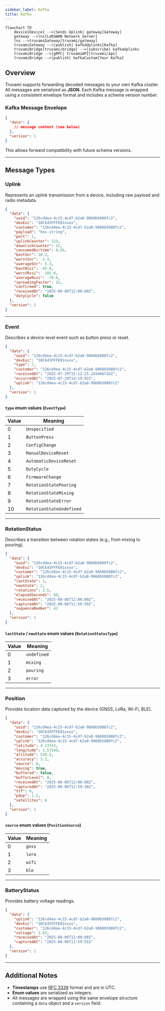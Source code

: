 ```yaml
---
sidebar_label: Kafka
title: Kafka
---
```


```mermaid
flowchart TD
    device[Device] -->|Sends Uplink| gateway[Gateway]
    gateway -->lns[LoRaWAN Network Server]
    lns -->truvamiGateway[truvami/gateway]
    truvamiGateway -->|publish| kafkaUplinks[Kafka]
    truvamiBridge[truvami/bridge] -->|subscribe| kafkaUplinks
    truvamiBridge -->|gRPC| truvamiAPI[truvami/api]
    truvamiBridge -->|publish| kafkaCustom[Your Kafka]
```

## Overview

Truvami supports forwarding decoded messages to your own Kafka cluster. All messages are serialized as **JSON**. Each Kafka message is wrapped using a consistent envelope format and includes a schema version number.

### Kafka Message Envelope

```json
{
  "data": {
    // message content (see below)
  },
  "version": 1
}
```

This allows forward compatibility with future schema versions.

---

## Message Types

### Uplink

Represents an uplink transmission from a device, including raw payload and radio metadata.

```json
{
  "data": {
    "uuid": "126cd4ea-4c15-4cd7-b2a0-9860b5088fc2",
    "devEui": "10CE45FFFE01xxxx",
    "customer": "126cd4ea-4c15-4cd7-b2a0-9860b5088fc2",
    "payload": "hex-string",
    "port": 1,
    "uplinkCounter": 123,
    "downlinkCounter": 12,
    "consumedAirtime": 0.56,
    "bestSnr": 10.2,
    "worstSnr": -3.4,
    "averageSnr": 5.3,
    "bestRssi": -45.0,
    "worstRssi": -105.0,
    "averageRssi": -78.6,
    "spreadingFactor": 12,
    "confirmed": true,
    "receivedAt": "2025-08-06T12:00:00Z",
    "dutyCycle": false
  },
  "version": 1
}
```

---

### Event

Describes a device-level event such as button press or reset.

```json
{
  "data": {
    "uuid": "126cd4ea-4c15-4cd7-b2a0-9860b5088fc2",
    "devEui": "10CE45FFFE01xxxx",
    "type": 7,
    "customer": "126cd4ea-4c15-4cd7-b2a0-9860b5088fc2",
    "receivedAt": "2025-07-29T15:12:25.243406716Z",
    "occurredAt": "2025-07-29T14:19:02Z",
    "uplink": "126cd4ea-4c15-4cd7-b2a0-9860b5088fc2"
  },
  "version": 1
}
```

#### `type` enum values (`EventType`)

| Value | Meaning                  |
| ----- | ------------------------ |
| 0     | `Unspecified`            |
| 1     | `ButtonPress`            |
| 2     | `ConfigChange`           |
| 3     | `ManualDeviceReset`      |
| 4     | `AutomaticDeviceReset`   |
| 5     | `DutyCycle`              |
| 6     | `FirmwareChange`         |
| 7     | `RotationStatePouring`   |
| 8     | `RotationStateMixing`    |
| 9     | `RotationStateError`     |
| 10    | `RotationStateUndefined` |

---

### RotationStatus

Describes a transition between rotation states (e.g., from mixing to pouring).

```json
{
  "data": {
    "uuid": "126cd4ea-4c15-4cd7-b2a0-9860b5088fc2",
    "devEui": "10CE45FFFE01xxxx",
    "customer": "126cd4ea-4c15-4cd7-b2a0-9860b5088fc2",
    "uplink": "126cd4ea-4c15-4cd7-b2a0-9860b5088fc2",
    "lastState": 1,
    "newState": 2,
    "rotations": 2.5,
    "elapsedSeconds": 60,
    "receivedAt": "2025-08-06T12:00:00Z",
    "capturedAt": "2025-08-06T11:59:50Z",
    "sequenceNumber": 42
  },
  "version": 1
}
```

#### `lastState` / `newState` enum values (`RotationStatusType`)

| Value | Meaning     |
| ----- | ----------- |
| 0     | `undefined` |
| 1     | `mixing`    |
| 2     | `pouring`   |
| 3     | `error`     |

---

### Position

Provides location data captured by the device (GNSS, LoRa, Wi-Fi, BLE).

```json
{
  "data": {
    "uuid": "126cd4ea-4c15-4cd7-b2a0-9860b5088fc2",
    "devEui": "10CE45FFFE01xxxx",
    "customer": "126cd4ea-4c15-4cd7-b2a0-9860b5088fc2",
    "uplink": "126cd4ea-4c15-4cd7-b2a0-9860b5088fc2",
    "latitude": 4.13743,
    "longitude": 2.57549,
    "altitude": 520.5,
    "accuracy": 3.2,
    "source": 0,
    "moving": true,
    "buffered": false,
    "bufferLevel": 0,
    "receivedAt": "2025-08-06T12:00:00Z",
    "capturedAt": "2025-08-06T11:59:30Z",
    "ttf": 8,
    "pdop": 1.5,
    "satellites": 6
  },
  "version": 1
}
```

#### `source` enum values (`PositionSource`)

| Value | Meaning |
| ----- | ------- |
| 0     | `gnss`  |
| 1     | `lora`  |
| 2     | `wifi`  |
| 3     | `ble`   |

---

### BatteryStatus

Provides battery voltage readings.

```json
{
  "data": {
    "uplink": "126cd4ea-4c15-4cd7-b2a0-9860b5088fc2",
    "devEui": "10CE45FFFE01xxxx",
    "customer": "126cd4ea-4c15-4cd7-b2a0-9860b5088fc2",
    "voltage": 3.65,
    "receivedAt": "2025-08-06T12:00:00Z",
    "capturedAt": "2025-08-06T11:59:55Z"
  },
  "version": 1
}
```

---

## Additional Notes

* **Timestamps** use [RFC 3339](https://datatracker.ietf.org/doc/html/rfc3339) format and are in UTC.
* **Enum values** are serialized as integers.
* All messages are wrapped using the same envelope structure containing a `data` object and a `version` field.